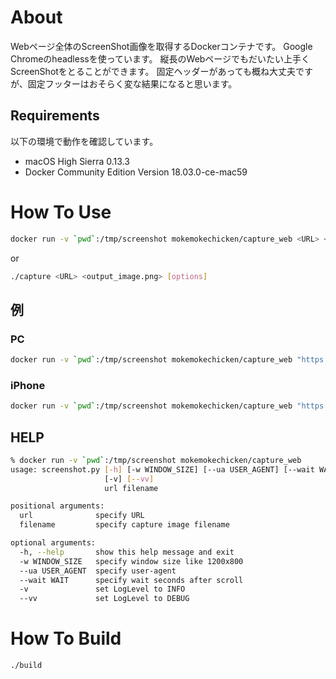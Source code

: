 About
=======

Webページ全体のScreenShot画像を取得するDockerコンテナです。
Google Chromeのheadlessを使っています。
縦長のWebページでもだいたい上手くScreenShotをとることができます。
固定ヘッダーがあっても概ね大丈夫ですが、固定フッターはおそらく変な結果になると思います。

Requirements
------------
以下の環境で動作を確認しています。

* macOS High Sierra 0.13.3
* Docker Community Edition Version 18.03.0-ce-mac59

How To Use
=========

```bash
docker run -v `pwd`:/tmp/screenshot mokemokechicken/capture_web <URL> <output_image.png> [options]
```

or

```bash
./capture <URL> <output_image.png> [options]
```

例
----

### PC
```bash
docker run -v `pwd`:/tmp/screenshot mokemokechicken/capture_web "https://www.yahoo.co.jp/" yahoo_pc.png
```

### iPhone
```bash
docker run -v `pwd`:/tmp/screenshot mokemokechicken/capture_web "https://www.yahoo.co.jp/" yahoo_sp.png -w 414x735 --ua 'Mozilla/5.0 (iPhone; CPU iPhone OS 11_0 like Mac OS X) AppleWebKit/604.1.38 (KHTML, like Gecko) Version/11.0 Mobile/15A372 Safari/604.1'
```

HELP
----

```bash
% docker run -v `pwd`:/tmp/screenshot mokemokechicken/capture_web
usage: screenshot.py [-h] [-w WINDOW_SIZE] [--ua USER_AGENT] [--wait WAIT]
                     [-v] [--vv]
                     url filename

positional arguments:
  url              specify URL
  filename         specify capture image filename

optional arguments:
  -h, --help       show this help message and exit
  -w WINDOW_SIZE   specify window size like 1200x800
  --ua USER_AGENT  specify user-agent
  --wait WAIT      specify wait seconds after scroll
  -v               set LogLevel to INFO
  --vv             set LogLevel to DEBUG
```

How To Build
===========

```bash
./build
```
